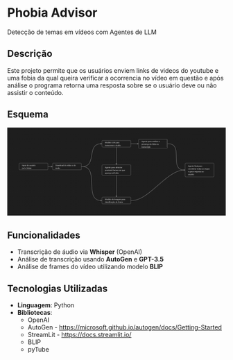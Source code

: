 # Phobia Advisor

Detecção de temas em vídeos com Agentes de LLM

## Descrição

Este projeto permite que os usuários enviem links de videos do youtube e uma fobia da qual queira verificar 
a ocorrencia no vídeo em questão e após análise o programa retorna uma resposta sobre se o usuário 
deve ou não assistir o conteúdo.

## Esquema 
![](Phobia_Advisor.png)

## Funcionalidades
- Transcrição de áudio via **Whisper** (OpenAI)
- Análise de transcrição usando **AutoGen** e **GPT-3.5**
- Análise de frames do vídeo utilizando modelo **BLIP**

## Tecnologias Utilizadas
- **Linguagem**: Python
- **Bibliotecas**:
    - OpenAI
    - AutoGen - https://microsoft.github.io/autogen/docs/Getting-Started
    - StreamLit - https://docs.streamlit.io/
    - BLIP
    - pyTube